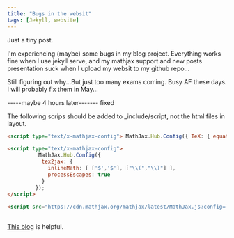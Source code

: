 ```yaml
---
title: "Bugs in the websit"
tags: [Jekyll, website]
---
```

Just a tiny post.

I'm experiencing (maybe) some bugs in my blog project. Everything works fine when I use jekyll serve, and my mathjax support and new posts presentation suck when I upload my websit to my github repo...

Still figuring out why...But just too many exams coming. Busy AF these days.  I will probably fix them in May...

-----maybe 4 hours later-------
fixed

The following scrips should be added to _include/script, not the html files in layout.
```html
<script type="text/x-mathjax-config"> MathJax.Hub.Config({ TeX: { equationNumbers: { autoNumber: "all" } } }); </script>

<script type="text/x-mathjax-config">
          MathJax.Hub.Config({
           tex2jax: {
             inlineMath: [ ['$','$'], ["\\(","\\)"] ],
             processEscapes: true
           }
         });
</script>
  
<script src="https://cdn.mathjax.org/mathjax/latest/MathJax.js?config=TeX-AMS-MML_HTMLorMML" type="text/javascript"></script>
       
```

[This blog](http://csega.github.io/mypost/2017/03/28/how-to-set-up-mathjax-on-jekyll-and-github-properly.html) is helpful.


